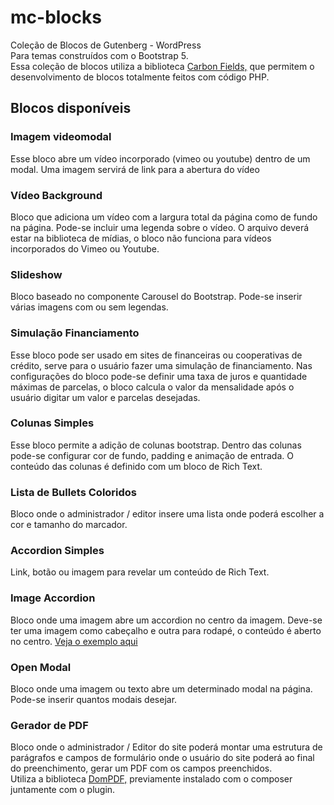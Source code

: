 # mc-blocks
Coleção de Blocos de Gutenberg - WordPress<br>
Para temas construídos com o Bootstrap 5.<br>
Essa coleção de blocos utiliza a biblioteca <a href="https://carbonfields.net/" target="_blank">Carbon Fields,</a> que permitem o desenvolvimento de blocos totalmente feitos com código PHP.

## Blocos disponíveis

### Imagem videomodal
Esse bloco abre um vídeo incorporado (vimeo ou youtube) dentro de um modal.
Uma imagem servirá de link para a abertura do vídeo

### Vídeo Background
Bloco que adiciona um vídeo com a largura total da página como de fundo na página.
Pode-se incluir uma legenda sobre o vídeo. O arquivo deverá estar na biblioteca de mídias, o bloco não funciona para vídeos incorporados do Vimeo ou Youtube.

### Slideshow
Bloco baseado no componente Carousel do Bootstrap. Pode-se inserir várias imagens com ou sem legendas.

### Simulação Financiamento
Esse bloco pode ser usado em sites de financeiras ou cooperativas de crédito, serve para o usuário fazer uma simulação de financiamento. Nas configurações do bloco pode-se definir uma taxa de juros e quantidade máximas de parcelas, o bloco calcula o valor da mensalidade após o usuário digitar um valor e parcelas desejadas.

### Colunas Simples
Esse bloco permite a adição de colunas bootstrap. Dentro das colunas pode-se configurar cor de fundo, padding e animação de entrada.
O conteúdo das colunas é definido com um bloco de Rich Text.

### Lista de Bullets Coloridos
Bloco onde o administrador / editor insere uma lista onde poderá escolher a cor e tamanho do marcador.

### Accordion Simples
Link, botão ou imagem para revelar um conteúdo de Rich Text.

### Image Accordion
Bloco onde uma imagem abre um accordion no centro da imagem. Deve-se ter uma imagem como cabeçalho e outra para rodapé, o conteúdo é aberto no centro. <a href="https://cooperata.coop.br/cooperativismo/" target="_blank">Veja o exemplo aqui</a> 

### Open Modal
Bloco onde uma imagem ou texto abre um determinado modal na página. Pode-se inserir quantos modais desejar.

### Gerador de PDF
Bloco onde o administrador / Editor do site poderá montar uma estrutura de parágrafos e campos de formulário onde o usuário do site poderá ao final do preenchimento, gerar um PDF com os campos preenchidos.<br>
Utiliza a biblioteca <a href="https://github.com/dompdf/dompdf" target="_blank">DomPDF,</a> previamente instalado com o composer juntamente com o plugin.
